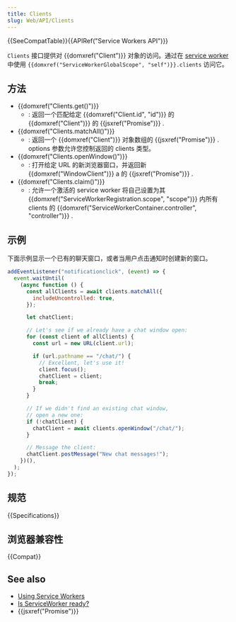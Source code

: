 ```yaml
---
title: Clients
slug: Web/API/Clients
---
```


{{SeeCompatTable}}{{APIRef("Service Workers API")}}

`Clients` 接口提供对 {{domxref("Client")}} 对象的访问。通过在 [service worker](/zh-CN/docs/Web/API/ServiceWorker_API) 中使用 `{{domxref("ServiceWorkerGlobalScope", "self")}}.clients` 访问它。

## 方法

- {{domxref("Clients.get()")}}
  - : 返回一个匹配给定 {{domxref("Client.id", "id")}} 的 {{domxref("Client")}} 的 {{jsxref("Promise")}} .
- {{domxref("Clients.matchAll()")}}
  - : 返回一个 {{domxref("Client")}} 对象数组的 {{jsxref("Promise")}} . options 参数允许您控制返回的 clients 类型。
- {{domxref("Clients.openWindow()")}}
  - : 打开给定 URL 的新浏览器窗口，并返回新 {{domxref("WindowClient")}} a 的 {{jsxref("Promise")}} .
- {{domxref("Clients.claim()")}}
  - : 允许一个激活的 service worker 将自己设置为其{{domxref("ServiceWorkerRegistration.scope", "scope")}} 内所有 clients 的 {{domxref("ServiceWorkerContainer.controller", "controller")}} .

## 示例

下面示例显示一个已有的聊天窗口，或者当用户点击通知时创建新的窗口。

```js
addEventListener("notificationclick", (event) => {
  event.waitUntil(
    (async function () {
      const allClients = await clients.matchAll({
        includeUncontrolled: true,
      });

      let chatClient;

      // Let's see if we already have a chat window open:
      for (const client of allClients) {
        const url = new URL(client.url);

        if (url.pathname == "/chat/") {
          // Excellent, let's use it!
          client.focus();
          chatClient = client;
          break;
        }
      }

      // If we didn't find an existing chat window,
      // open a new one:
      if (!chatClient) {
        chatClient = await clients.openWindow("/chat/");
      }

      // Message the client:
      chatClient.postMessage("New chat messages!");
    })(),
  );
});
```

## 规范

{{Specifications}}

## 浏览器兼容性

{{Compat}}

## See also

- [Using Service Workers](/zh-CN/docs/Web/API/ServiceWorker_API/Using_Service_Workers)
- [Is ServiceWorker ready?](https://jakearchibald.github.io/isserviceworkerready/)
- {{jsxref("Promise")}}
